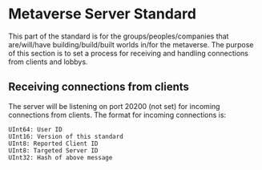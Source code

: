# Metaverse Server Standard
This part of the standard is for the groups/peoples/companies that are/will/have building/build/built worlds in/for the metaverse.
The purpose of this section is to set a process for receiving and handling connections from clients and lobbys.

## Receiving connections from clients
The server will be listening on port 20200 (not set) for incoming connections from clients.
The format for incoming connections is:

```
UInt64: User ID
UInt16: Version of this standard
UInt8: Reported Client ID
UInt8: Targeted Server ID
UInt32: Hash of above message
```
